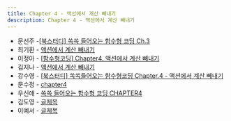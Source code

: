 ```yaml
---
title: Chapter 4 - 액선에서 계산 빼내기
description: Chapter 4 - 액선에서 계산 빼내기
---
```


- 문선주 -[[북스터디] 쏙쏙 들어오는 함수형 코딩 Ch.3](https://moonsun-blog.vercel.app/function-4)
- 최기환 - [액션에서 계산 빼내기](https://circular-error-a3d.notion.site/1b059d61b66646bfa37cafbb0f77266e?pvs=4)
- 이정아 - [[함수형코딩] Chapter4. 액션에서 계산 빼내기](https://sulfuric-banjo-5a8.notion.site/Chapter4-688863fadb074dbca3a75cd1ed78dda6?pvs=4)
- 김지나 - [액션에서 계산 빼내기](https://ripe-curio-e9a.notion.site/chap-4-3a4b9c2f39004915b1df53028d79b84e?pvs=4)
- 강수영 - [[북스터디] 쏙쏙들어오는 함수형코딩 Chapter.4 - 액션에서 계산 빼내기](https://velog.io/@sooyoung15928/%EB%B6%81%EC%8A%A4%ED%84%B0%EB%94%94-%EC%8F%99%EC%8F%99%EB%93%A4%EC%96%B4%EC%98%A4%EB%8A%94-%ED%95%A8%EC%88%98%ED%98%95%EC%BD%94%EB%94%A9-Chapter.4-%EC%95%A1%EC%85%98%EC%97%90%EC%84%9C-%EA%B3%84%EC%82%B0-%EB%B9%BC%EB%82%B4%EA%B8%B0)
- 문수정 - [chapter4](https://velog.io/@coffeeeee/chapter4)
- 우신애 - [쏙쏙 들어오는 함수형 코딩 CHAPTER4](https://velog.io/@wooshinae/%EC%8F%99%EC%8F%99-%EB%93%A4%EC%96%B4%EC%98%A4%EB%8A%94-%ED%95%A8%EC%88%98%ED%98%95%EC%BD%94%EB%94%A9-CHAPTER4)
- 김도영 - [글제목](링크)
- 이예서 - [글제목](링크)
